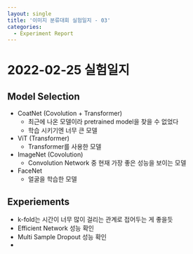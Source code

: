 ```yaml
---
layout: single
title: '이미지 분류대회 실험일지 - 03'
categories:
  - Experiment Report
---
```

# 2022-02-25 실험일지
## Model Selection
- CoatNet (Covolution + Transformer)
  - 최근에 나온 모델이라 pretrained model을 찾을 수 없었다
  - 학습 시키기엔 너무 큰 모델
- ViT (Transformer)
  - Transformer를 사용한 모델
- ImageNet (Covolution)
  - Convolution Network 중 현재 가장 좋은 성능을 보이는 모델
- FaceNet
  - 얼굴을 학습한 모델
  
## Experiements
- k-fold는 시간이 너무 많이 걸리는 관계로 접어두는 게 좋을듯
- Efficient Network 성능 확인
- Multi Sample Dropout 성능 확인
- 